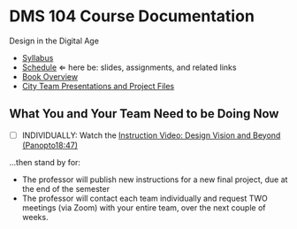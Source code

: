 # DMS 104 Course Documentation
Design in the Digital Age

- [Syllabus](syllabus.md)
- [Schedule](schedule.md)  &lArr; here be: slides, assignments, and related links
- [Book Overview](book-overview.md)
- [City Team Presentations and Project Files](files.md)

## What You and Your Team Need to be Doing Now

- [ ] INDIVIDUALLY: Watch the [Instruction Video: Design Vision and Beyond (Panopto18:47)](https://rochester.hosted.panopto.com/Panopto/Pages/Viewer.aspx?id=cc657403-3bb2-4925-b121-ab9f01124026)

...then stand by for:

- The professor will publish new instructions for a new final project, due at the end of the semester
- The professor will contact each team individually and request TWO meetings (via Zoom) with your entire team, over the next couple of weeks.



